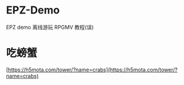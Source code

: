 # EPZ-Demo
EPZ demo
离线游玩 RPGMV 教程(误)
# 吃螃蟹
[https://h5mota.com/tower/?name=crabs](https://h5mota.com/tower/?name=crabs)
